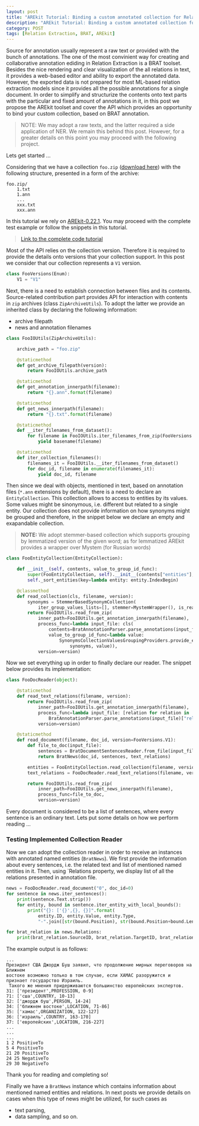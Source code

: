 ```yaml
---
layout: post
title: "AREkit Tutorial: Binding a custom annotated collection for Relation Extraction"
description: "AREkit Tutorial: Binding a custom annotated collection for Relation Extraction"
category: POST
tags: [Relation Extraction, BRAT, AREkit]
---
```


Source for annotation usually represent a raw text or provided with the bunch of annotations. The one of the most convinient way for creating and collaborative annotation ediding in Relation Extraction is a BRAT toolset. Besides the nice rendering and clear visualization of the all relations in text, it provides a web-based editor and ability to export the annotated data. However, the exported data is not prepared for most ML-based relation extraction models since it provides all the possible annotations for a single document. In order to simplify and structurize the contents onto text parts with the particular and fixed amount of annotations in it, in this post we propose the AREkit toolset and cover the API which provides an opportunity to bind your custom collection, based on BRAT annotation.


<!--more-->

> NOTE: We may adopt a raw texts, and the latter required a side application of NER. We remain this behind this post. However, for a greater details on this point you may proceed with the following project.

Lets get started ... 


Considering that we have a collection `foo.zip` 
([download here](https://github.com/nicolay-r/AREkit/blob/master/tests/tutorials/data/foo.zip?raw=true)) 
with the following structure, presented in a form of the archive:

```
foo.zip/
    1.txt
    1.ann
    ...
    xxx.txt
    xxx.ann
```

In this tutorial we rely on [AREkit-0.22.1](https://github.com/nicolay-r/AREkit). 
You may proceed with the complete test example or follow the snippets in this tutorial.

> [Link to the complete code tutorial](https://github.com/nicolay-r/AREkit/blob/master/tests/tutorials/test_tutorial_collection_binding.py)

Most of the API relies on the collection version.
Therefore it is required to provide the details onto versions that your collection support.
In this post we consider that our collection represents a `V1` version.

```python
class FooVersions(Enum):
    V1 = "V1"
```

Next, there is a need to establish connection between files and its contents.
Source-related contribution part provides API for interaction with contents in `zip` archives (class `ZipArchiveUtils`). 
To adopt the latter we provide an inherited class by declaring the following information: 
* archive filepath
* news and annotation filenames

```python
class FooIOUtils(ZipArchiveUtils):

    archive_path = "foo.zip"

    @staticmethod
    def get_archive_filepath(version):
        return FooIOUtils.archive_path

    @staticmethod
    def get_annotation_innerpath(filename):
        return "{}.ann".format(filename)

    @staticmethod
    def get_news_innerpath(filename):
        return "{}.txt".format(filename)

    @staticmethod
    def __iter_filenames_from_dataset():
        for filename in FooIOUtils.iter_filenames_from_zip(FooVersions.V1):
            yield basename(filename)

    @staticmethod
    def iter_collection_filenames():
        filenames_it = FooIOUtils.__iter_filenames_from_dataset()
        for doc_id, filename in enumerate(filenames_it):
            yield doc_id, filename
```

Then since we deal with objects, mentioned in text, based on annotation files 
(`*.ann` extensions by default), 
there is a need to declare an `EntityCollection`.
This collection allows to access to entities by its values.
Some values might be sinonymous, i.e. different but related to a single entity.
Our collection does not provide information on how synonyms might be grouped and therefore, in the snippet
below we declare an empty and exapandable collection.
> **NOTE:** We adopt stemmer-based collection which supports grouping by lemmatized version of the given word; 
as for lemmatized AREkit provides a wrapper over Mystem (for Russian words)

```python
class FooEntityCollection(EntityCollection):

    def __init__(self, contents, value_to_group_id_func):
        super(FooEntityCollection, self).__init__(contents["entities"], value_to_group_id_func)
        self._sort_entities(key=lambda entity: entity.IndexBegin)

    @classmethod
    def read_collection(cls, filename, version):
        synonyms = StemmerBasedSynonymCollection(
            iter_group_values_lists=[], stemmer=MystemWrapper(), is_read_only=False, debug=False)
        return FooIOUtils.read_from_zip(
            inner_path=FooIOUtils.get_annotation_innerpath(filename),
            process_func=lambda input_file: cls(
                contents=BratAnnotationParser.parse_annotations(input_file),
                value_to_group_id_func=lambda value:
                    SynonymsCollectionValuesGroupingProviders.provide_existed_or_register_missed_value(
                        synonyms, value)),
            version=version)
```

Now we set everything up in order to finally declare our reader.
The snippet below provides its implementation:

```python
class FooDocReader(object):

    @staticmethod
    def read_text_relations(filename, version):
        return FooIOUtils.read_from_zip(
            inner_path=FooIOUtils.get_annotation_innerpath(filename),
            process_func=lambda input_file: [relation for relation in
                BratAnnotationParser.parse_annotations(input_file)["relations"]],
            version=version)

    @staticmethod
    def read_document(filename, doc_id, version=FooVersions.V1):
        def file_to_doc(input_file):
            sentences = BratDocumentSentencesReader.from_file(input_file, entities)
            return BratNews(doc_id, sentences, text_relations)

        entities = FooEntityCollection.read_collection(filename, version)
        text_relations = FooDocReader.read_text_relations(filename, version)

        return FooIOUtils.read_from_zip(
            inner_path=FooIOUtils.get_news_innerpath(filename),
            process_func=file_to_doc,
            version=version)
```

Every document is considered to be a list of sentences, where every sentence is an ordinary text. Lets put some details on how we perform reading ...

### Testing Implemented Collection Reader

Now we can adopt the collection reader in order to receive an instances with annotated named entities (`BratNews`).
We first provide the information about every sentences, i.e. the related text and list of mentioned named entities in it.
Then, using `Relations property, we display list of all the relations presented in annotation file.

```python
news = FooDocReader.read_document("0", doc_id=0)
for sentence in news.iter_sentences():
    print(sentence.Text.strip())
    for entity, bound in sentence.iter_entity_with_local_bounds():
        print("{}: ['{}',{}, {}]".format(
            entity.ID, entity.Value, entity.Type, 
            "-".join([str(bound.Position), str(bound.Position+bound.Length)])))

for brat_relation in news.Relations:
    print(brat_relation.SourceID, brat_relation.TargetID, brat_relation.Type)
```

The example output is as follows:
```
...
Президент США Джордж Буш заявил, что продолжение мирных переговоров на Ближнем 
востоке возможно только в том случае, если ХАМАС разоружится и признает государство Израиль.
 Такого же мнения придерживаются большинство европейских экспертов.
31: ['президент',PROFESSION, 0-9]
71: ['сша',COUNTRY, 10-13]
32: ['джордж буш',PERSON, 14-24]
34: ['ближнем востоке',LOCATION, 71-86]
35: ['хамас',ORGANIZATION, 122-127]
36: ['израиль',COUNTRY, 163-170]
37: ['европейских',LOCATION, 216-227]
...
...
...
1 2 PositiveTo
5 4 PositiveTo
21 20 PositiveTo
24 25 NegativeTo
29 30 NegativeTo
```

Thank you for reading and completing so!

Finally we have a `BratNews` instance which contains information about mentioned named entities
and relations. In next posts we provide details on cases when this type of news might be utilized, 
for such cases as
 * text parsing, 
 * data sampling, and so on. 

